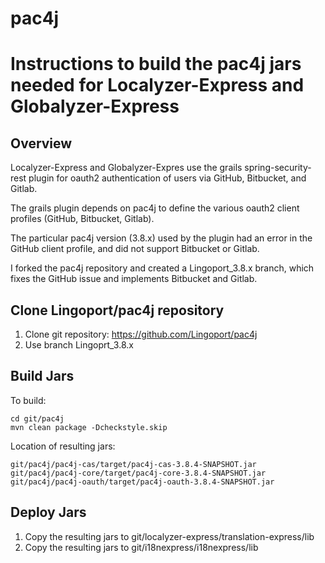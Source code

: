 # pac4j
# Instructions to build the pac4j jars needed for Localyzer-Express and Globalyzer-Express

## Overview
Localyzer-Express and Globalyzer-Expres use the grails spring-security-rest plugin for oauth2 authentication of users 
via GitHub, Bitbucket, and Gitlab.

The grails plugin depends on pac4j to define the various oauth2 client profiles (GitHub, Bitbucket, Gitlab).

The particular pac4j version (3.8.x) used by the plugin had an error in the GitHub client profile, and did not support Bitbucket or Gitlab.

I forked the pac4j repository and created a Lingoport_3.8.x branch, which fixes the GitHub issue and implements Bitbucket and Gitlab.

## Clone Lingoport/pac4j repository
1. Clone git repository: https://github.com/Lingoport/pac4j
2. Use branch Lingoprt_3.8.x

## Build Jars
To build: 
```
cd git/pac4j
mvn clean package -Dcheckstyle.skip
```
Location of resulting jars:
```
git/pac4j/pac4j-cas/target/pac4j-cas-3.8.4-SNAPSHOT.jar
git/pac4j/pac4j-core/target/pac4j-core-3.8.4-SNAPSHOT.jar
git/pac4j/pac4j-oauth/target/pac4j-oauth-3.8.4-SNAPSHOT.jar
```

## Deploy Jars
1. Copy the resulting jars to git/localyzer-express/translation-express/lib 
2. Copy the resulting jars to git/i18nexpress/i18nexpress/lib
